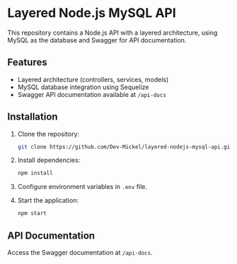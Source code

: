 # Layered Node.js MySQL API

This repository contains a Node.js API with a layered architecture, using MySQL as the database and Swagger for API documentation.

## Features
- Layered architecture (controllers, services, models)
- MySQL database integration using Sequelize
- Swagger API documentation available at `/api-docs`

## Installation

1. Clone the repository:
   ```bash
   git clone https://github.com/Dev-Mickel/layered-nodejs-mysql-api.git
   ```

2. Install dependencies:
   ```bash
   npm install
   ```

3. Configure environment variables in `.env` file.

4. Start the application:
   ```bash
   npm start
   ```

## API Documentation
Access the Swagger documentation at `/api-docs`.
